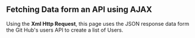 ## Fetching Data form an API using AJAX

Using the **Xml Http Request**, this page uses the JSON response data form the Git Hub's users API to create a list of Users.